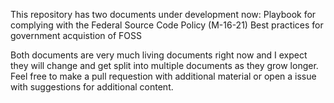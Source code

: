 This repository has two documents under development now:
Playbook for complying with the Federal Source Code Policy (M-16-21)
Best practices for government acquistion of FOSS

Both documents are very much living documents right now and I expect they will change and get split into multiple documents as they grow longer. Feel free to make a pull requestion with additional material or open a issue with suggestions for additional content.
